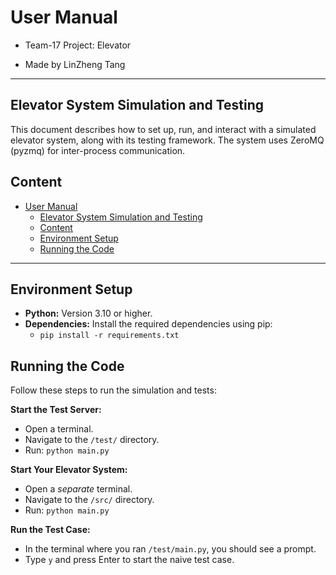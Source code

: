 # User Manual 
- Team-17 Project: Elevator

- Made by LinZheng Tang

---

## Elevator System Simulation and Testing

This document describes how to set up, run, and interact with a simulated elevator system, along with its testing framework. The system uses ZeroMQ (pyzmq) for inter-process communication.

## Content
- [User Manual](#user-manual)
  - [Elevator System Simulation and Testing](#elevator-system-simulation-and-testing)
  - [Content](#content)
  - [Environment Setup](#environment-setup)
  - [Running the Code](#running-the-code)


---

## Environment Setup

- **Python:** Version 3.10 or higher.
- **Dependencies:** Install the required dependencies using pip:
  - `pip install -r requirements.txt`


## Running the Code

Follow these steps to run the simulation and tests:

**Start the Test Server:**

  - Open a terminal.
  - Navigate to the `/test/` directory.
  - Run: `python main.py`

**Start Your Elevator System:**

  - Open a _separate_ terminal.
  - Navigate to the `/src/` directory.
  - Run: `python main.py`

**Run the Test Case:**
  - In the terminal where you ran `/test/main.py`, you should see a prompt.
  - Type `y` and press Enter to start the naive test case.